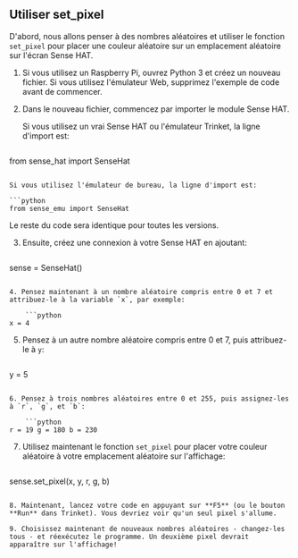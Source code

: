 ## Utiliser set_pixel

D'abord, nous allons penser à des nombres aléatoires et utiliser le fonction `set_pixel` pour placer une couleur aléatoire sur un emplacement aléatoire sur l'écran Sense HAT.

1. Si vous utilisez un Raspberry Pi, ouvrez Python 3 et créez un nouveau fichier. Si vous utilisez l'émulateur Web, supprimez l'exemple de code avant de commencer.

2. Dans le nouveau fichier, commencez par importer le module Sense HAT.
    
    Si vous utilisez un vrai Sense HAT ou l'émulateur Trinket, la ligne d'import est:
    
    ```python
from sense_hat import SenseHat
```

Si vous utilisez l'émulateur de bureau, la ligne d'import est:

```python
from sense_emu import SenseHat
```

Le reste du code sera identique pour toutes les versions.

3. Ensuite, créez une connexion à votre Sense HAT en ajoutant:
    
    ```python
sense = SenseHat()
```

4. Pensez maintenant à un nombre aléatoire compris entre 0 et 7 et attribuez-le à la variable `x`, par exemple:
    
    ```python
x = 4
```

5. Pensez à un autre nombre aléatoire compris entre 0 et 7, puis attribuez-le à `y`:
    
    ```python
y = 5
```

6. Pensez à trois nombres aléatoires entre 0 et 255, puis assignez-les à `r`, `g`, et `b`:
    
    ```python
r = 19 g = 180 b = 230
```

7. Utilisez maintenant le fonction `set_pixel` pour placer votre couleur aléatoire à votre emplacement aléatoire sur l'affichage:
    
    ```python
sense.set_pixel(x, y, r, g, b)
```

8. Maintenant, lancez votre code en appuyant sur **F5** (ou le bouton **Run** dans Trinket). Vous devriez voir qu'un seul pixel s'allume.

9. Choisissez maintenant de nouveaux nombres aléatoires - changez-les tous - et réexécutez le programme. Un deuxième pixel devrait apparaître sur l'affichage!